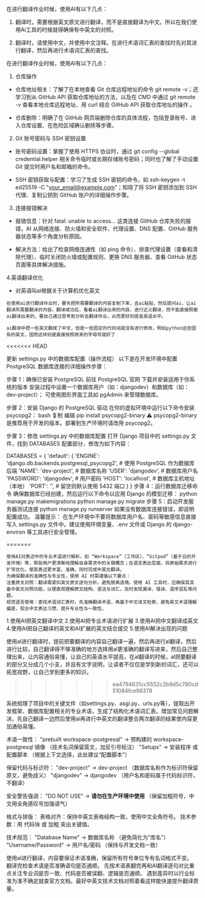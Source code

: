 <!-- 杨常佑 翻译作业 -->
在进行翻译作业时候，使用AI有以下几点：

1. 翻译时，需要根据英文原文进行翻译，而不是直接翻译为中文。所以在我们使用Ai工具的时候就得确保有中英文的对照。

2. 翻译时，请使用中文，并使用中文注释。在进行术语词汇表的查找时先对其进行翻译，然后再进行术语词汇表的查找。
<!-- 杨常佑 翻译作业 -->



<!-- 全俊召 翻译作业 -->
在进行翻译作业时候，使用AI有以下几点：

1. 仓库操作

- 仓库地址相关：了解了在本地查看 Git 仓库远程地址的命令 git remote -v；还学习到从 GitHub API 获取仓库地址的方法，以及在 CMD 中通过 git remote -v 查看本地仓库远程地址、用 curl 结合 GitHub API 获取仓库地址的操作 。

- 仓库删除：明确了在 GitHub 网页端删除仓库的具体流程，包括登录账号、进入仓库设置、在危险区域确认删除等步骤。

2. Git 账号密码与 SSH 密钥设置

- 账号密码设置：掌握了使用 HTTPS 协议时，通过 git config --global credential.helper 相关命令临时或长期存储账号密码；同时也了解了手动设置 Git 提交时用户名和邮箱的命令。

- SSH 密钥获取与配置：学习了生成 SSH 密钥的命令，如 ssh-keygen -t ed25519 -C "your_email@example.com"；知晓了将 SSH 密钥添加到 SSH 代理、复制公钥到 GitHub 账户的详细操作步骤。

3. 连接报错解决

- 报错信息：针对 fatal: unable to access... 这类连接 GitHub 仓库失败的报错，AI 从网络连接、防火墙和安全软件、代理设置、DNS 配置、GitHub 服务器状态等多个角度分析原因。

- 解决方法：给出了检查网络连通性（如 ping 命令）、排查代理设置（查看和清除代理）、临时关闭防火墙或配置规则、更换 DNS 服务器、查看 GitHub 状态页面等具体解决措施。

4.英语翻译优化
- 对英语叫ai根据关于计算机优化英文
<!-- 全俊召 翻译作业 -->



<!--赵毅的翻译ai修改记录-->

    在使用ai进行翻译作业时，要先把所需要翻译的内容复制下来，去ai粘贴，然后提问ai，让ai翻译所需要翻译的内容。翻译成功后，看着ai翻译出来的内容，进行近义翻译，而不能直接照搬ai翻译出来的，要自己通过思考和分析去翻译作业，从而更好的提高英语水平。
    
    ai翻译中把一些英文翻成了中文，但是一些固定的代码词就没有进行修改，例如python这些固有的英文，因而这样则是直接按照原来的字母写就好了
    
<!--赵毅的翻译ai修改记录-->
<<<<<<< HEAD
    
<!--卢奕成的翻译流程修改记录-->
 更新 settings.py 中的数据库配置（操作流程）
以下是在开发环境中配置 PostgreSQL 数据库连接的详细操作步骤：

步骤 1：确保已安装 PostgreSQL
前往 PostgreSQL 官网 下载并安装适用于你系统的版本
安装过程中设置一个数据库用户（如：djangodev）和数据库（如：dev-project）；
可使用图形界面工具如 pgAdmin 来管理数据库。

步骤 2：安装 Django 的 PostgreSQL 驱动
在你的虚拟环境中运行以下命令安装 psycopg2：
bash
复制
编辑
pip install psycopg2-binary
⚠️ psycopg2-binary 是推荐用于开发的版本。部署到生产环境时请改用 psycopg2。

步骤 3：修改 settings.py 中的数据库配置
打开 Django 项目中的 settings.py 文件，找到 DATABASES 配置部分，修改为如下内容：

DATABASES = {
    'default': {
        'ENGINE': 'django.db.backends.postgresql_psycopg2',  # 使用 PostgreSQL 作为数据库后端
        'NAME': 'dev-project',                                # 数据库名称
        'USER': 'djangodev',                                  # 数据库用户名
        'PASSWORD': 'djangodev',                              # 用户密码
        'HOST': 'localhost',                                  # 数据库主机地址（本地）
        'PORT': '',                                           # 留空则默认使用 5432 端口
    }
}
步骤 4：运行数据库迁移命令
确保数据库已经创建，然后运行以下命令以应用 Django 的模型迁移：
python manage.py makemigrations
python manage.py migrate
步骤 5：启动开发服务器测试连接
python manage.py runserver
如果没有数据库连接错误，即说明配置成功。
 温馨提示：
在生产环境中不要将数据库用户名、密码等敏感信息直接写入 settings.py 文件中。建议使用环境变量、.env 文件或 Django 的 django-environ 等工具进行安全管理。
<!--卢奕成的翻译流程修改记录-->
=======



<!--韦俊AI修改-->

    使用AI对表述中的专业术语进行解析，如 “Workspace”（工作区）、“Gitpod”（基于云的开发环境）等，帮助用户更清晰地理解自身需求中的关键概念；在语言表达层面，将原始需求进行扩写优化，使其表述更丰富、准确，同时完成中英文翻译。
    为确保翻译的准确性与专业性，使用 AI 时需遵循以下要点：
    注重原文对照：翻译需紧扣英文原文逐句分析，避免脱离语境。使用 AI 工具时，应确保其具备中英文对照功能，以便直观理解原文结构、语法与词汇，及时发现漏译、错译、语序混乱等问题。
    规范语言使用：查找术语词汇表时，先准确翻译术语，再基于中文译文检索，避免英文术语理解偏差，契合中文表达习惯，提升专业性与一致性。

<!--韦俊AI修改-->

<!--江桂锦使用AI进行详细说明-->
1.使用AI把英文翻译中文
2.使用AI把专业术语进行扩展
3.使用AI把中文翻译成英文
4.使用AI把自己翻译的英文和AI扩展的英文结合提交
5.使用AI解决出现的问题
<!--江桂锦使用AI进行详细说明-->

<!--黄国铭使用AI进行详细说明-->
使用al进行翻译时，提前把要翻译的内容自己翻译一遍，然后再进行al翻译，然后进行比较，自己翻译得不够准确的地方选择用al更准确的翻译写进来，然后自己整理出来，让内容通俗易懂，让自己的英语水平提高，在al翻译的时候，al把要翻译的部分又分成几个小支，并且有文字说明，让读者不仅仅是学到新的词汇，还可以拓宽视野，让自己学到更多的知识。
<!--黄国铭使用AI进行详细说明-->
>>>>>>> ea4794631cc5552c2b9d5c780cd51084fce98378

<!--叶正艺AI修改-->
系统梳理了项目中的关键文件（如settings.py、asgi.py、urls.py等），提取出开发框架、数据库配置相关的专业术语，生成了结构化术语词汇表。增加常见问题解决，先自己翻译一边然后使用ai再进行中英文的翻译整合两次翻译的结果使内容更加通俗易懂。
<!--叶正艺AI修改-->

<!--马韬AI修改-->
术语一致性：
"prebuilt workspace-postgresql" → 预构建的 workspace-postgresql 镜像
（技术名词保留英文，加反引号标注）
"Setups" → 安装程序 或 配置脚本
（根据上下文选择，此处建议“配置脚本”）

保留代码与标识符：
"dev-project" → dev-project
（数据库名称作为标识符保留原文，避免歧义）
"djangodev" → djangodev
（用户名和密码属于代码标识符，不翻译）

安全警告强调：
"DO NOT USE" → **请勿在生产环境中使用**
（保留加粗符号，中文用全角感叹号加强语气）

格式与排版：
表格对齐：保持中英文表格结构一致，使用中文全角符号。
技术参数：用 代码块 或 加粗 突出关键值。

技术规范：
"Database Name" → 数据库名称
（避免简化为“库名”）
"Username/Password" → 用户名/密码
（保持与开发文档一致）

<!--马韬AI修改-->

<!--赖源昊AI修改-->
使用al进行翻译，内容要保证术语准确，保留所有符号单位专有名词格式不变。
翻译完检查术语是否准确语句是否通顺。
先按术语表翻完再和AI翻译逐句对比重点关注专业词是否一致、代码是否被误翻、逻辑是否通顺。
遇到差异时以行业标准为准不确定就查官方文档。最好中英文技术文档对照着看这样能快速提升翻译质量。
<!--赖源昊AI修改-->


